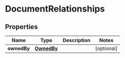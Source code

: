
# DocumentRelationships

## Properties
Name | Type | Description | Notes
------------ | ------------- | ------------- | -------------
**ownedBy** | [**OwnedBy**](OwnedBy.md) |  |  [optional]




